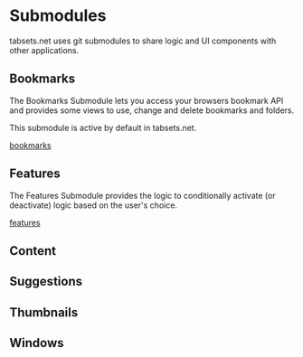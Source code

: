 # Submodules

tabsets.net uses git submodules to share logic and UI components with other applications.

## Bookmarks

The Bookmarks Submodule lets you access your browsers bookmark API and provides some views
to use, change and delete bookmarks and folders.

This submodule is active by default in tabsets.net.

[bookmarks](bookmarks.md)

## Features

The Features Submodule provides the logic to conditionally activate (or deactivate) logic based on
the user's choice.

[features](./features.md)

## Content

## Suggestions

## Thumbnails

## Windows
